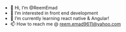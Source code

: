 - 👋 Hi, I’m @ReemEmad
- 👀 I’m interested in front end development
- 🌱 I’m currently learning react native & Angular!
- 📫 How to reach me @ reem.emad9611@yahoo.com

<!---
ReemEmad/ReemEmad is a ✨ special ✨ repository because its `README.md` (this file) appears on your GitHub profile.
You can click the Preview link to take a look at your changes.
--->
